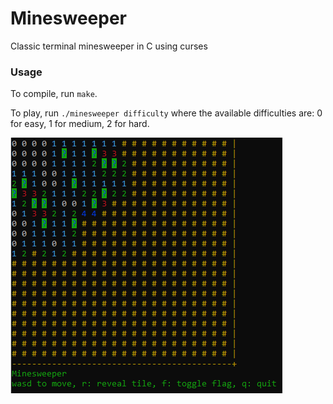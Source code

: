 # Minesweeper
Classic terminal minesweeper in C using curses

### Usage
To compile, run `make`. 

To play, run `./minesweeper difficulty` where the available difficulties are: 0 for easy, 1 for medium, 2 for hard.

![minesweeper game](images/minesweeper.png)